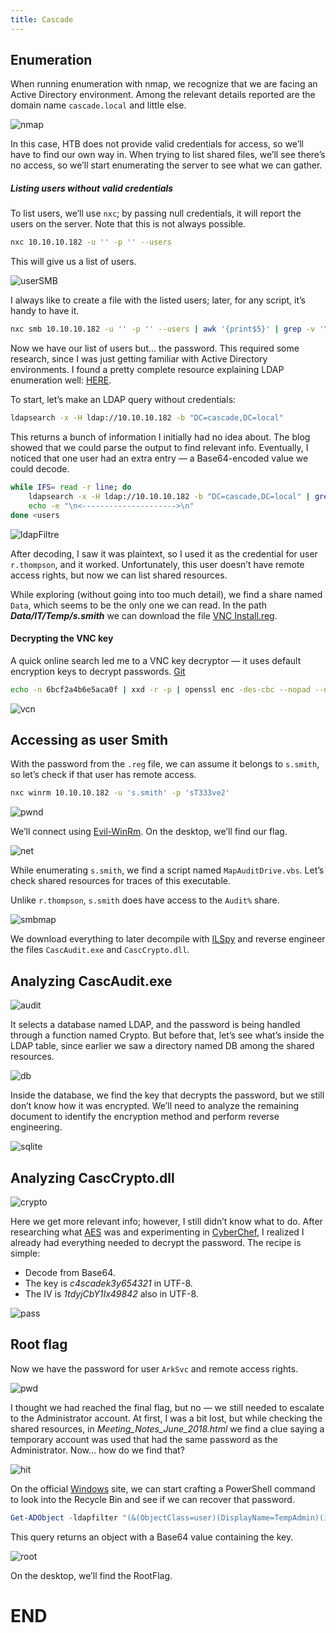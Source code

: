 ```yaml
---
title: Cascade
---
```


## Enumeration

When running enumeration with nmap, we recognize that we are facing an Active Directory environment. Among the relevant details reported are the domain name `cascade.local` and little else.

![nmap](../../../../../assets/certified/nmap.png)

In this case, HTB does not provide valid credentials for access, so we’ll have to find our own way in. When trying to list shared files, we’ll see there’s no access, so we’ll start enumerating the server to see what we can gather.

##### Listing users without valid credentials

To list users, we’ll use `nxc`; by passing null credentials, it will report the users on the server. Note that this is not always possible.

```bash
nxc 10.10.10.182 -u '' -p '' --users
```

This will give us a list of users.

![userSMB](../../../../../assets/Cascade/smbus.png)

I always like to create a file with the listed users; later, for any script, it’s handy to have it.

```bash
nxc smb 10.10.10.182 -u '' -p '' --users | awk '{print$5}' | grep -v '\[' | sed '1d' > users
```

Now we have our list of users but… the password. This required some research, since I was just getting familiar with Active Directory environments. I found a pretty complete resource explaining LDAP enumeration well: [HERE](https://medium.com/@minimalist.ascent/pentesting-ldap-servers-25577bde675b).

To start, let’s make an LDAP query without credentials:

```bash
ldapsearch -x -H ldap://10.10.10.182 -b "DC=cascade,DC=local"
```

This returns a bunch of information I initially had no idea about. The blog showed that we could parse the output to find relevant info. Eventually, I noticed that one user had an extra entry — a Base64-encoded value we could decode.

```bash
while IFS= read -r line; do 
    ldapsearch -x -H ldap://10.10.10.182 -b "DC=cascade,DC=local" | grep -A10 "$line"| grep -v "dSCorePropagationData"
    echo -e "\n<--------------------->\n" 
done <users
```

![ldapFiltre](../../../../../assets/Cascade/LegacyPwd.png)

After decoding, I saw it was plaintext, so I used it as the credential for user `r.thompson`, and it worked. Unfortunately, this user doesn’t have remote access rights, but now we can list shared resources. 

While exploring (without going into too much detail), we find a share named `Data`, which seems to be the only one we can read. In the path _**Data/IT/Temp/s.smith**_ we can download the file [VNC Install.reg](# 'Text file containing Windows Registry keys and values; importing it modifies (adds/edits/deletes) system registry entries.').

#### Decrypting the VNC key

A quick online search led me to a VNC key decryptor — it uses default encryption keys to decrypt passwords. [Git](https://github.com/billchaison/VNCDecrypt)

```bash
echo -n 6bcf2a4b6e5aca0f | xxd -r -p | openssl enc -des-cbc --nopad --nosalt -K e84ad660c4721ae0 -iv 0000000000000000 -d -provider legacy -provider default | hexdump -Cv
```

![vcn](../../../../../assets/Cascade/vcn.png)

## Accessing as user Smith

With the password from the `.reg` file, we can assume it belongs to `s.smith`, so let’s check if that user has remote access.

```bash
nxc winrm 10.10.10.182 -u 's.smith' -p 'sT333ve2'
```

![pwnd](../../../../../assets/Cascade/nxcpwn.png)

We’ll connect using [Evil-WinRm](# 'WinRM client used in pentesting: allows authentication against WinRM services on Windows machines to run commands, open remote shells, and transfer files with valid credentials.'). On the desktop, we’ll find our flag.

![net](../../../../../assets/Cascade/net.png)

While enumerating `s.smith`, we find a script named `MapAuditDrive.vbs`. Let’s check shared resources for traces of this executable. 

Unlike `r.thompson`, `s.smith` does have access to the `Audit%` share.

![smbmap](../../../../../assets/Cascade/smbmap.png)

We download everything to later decompile with [ILSpy](# 'Reverse engineering tool for .NET that decompiles assemblies (DLL/EXE) and lets you explore their C# source code.') and reverse engineer the files `CascAudit.exe` and `CascCrypto.dll`.

## Analyzing CascAudit.exe

![audit](../../../../../assets/Cascade/audit.png)

It selects a database named LDAP, and the password is being handled through a function named Crypto. But before that, let’s see what’s inside the LDAP table, since earlier we saw a directory named DB among the shared resources.

![db](../../../../../assets/Cascade/db.png)

Inside the database, we find the key that decrypts the password, but we still don’t know how it was encrypted. We’ll need to analyze the remaining document to identify the encryption method and perform reverse engineering.

![sqlite](../../../../../assets/Cascade/sqlite3.png)

## Analyzing CascCrypto.dll

![crypto](../../../../../assets/Cascade/crypto.png)

Here we get more relevant info; however, I still didn’t know what to do. After researching what [AES](# '(Advanced Encryption Standard): fast and secure symmetric block cipher widely used to protect data in transit and at rest.') was and experimenting in [CyberChef](# 'CyberChef: interactive web tool for analyzing, decoding, encrypting, or transforming data using chained “recipes” of operations.'), I realized I already had everything needed to decrypt the password. The recipe is simple:

- Decode from Base64.
- The key is _c4scadek3y654321_ in UTF-8.
- The IV is _1tdyjCbY1Ix49842_ also in UTF-8.

![pass](../../../../../assets/Cascade/password.png)

## Root flag

Now we have the password for user `ArkSvc` and remote access rights.

![pwd](../../../../../assets/Cascade/pwnd.png)

I thought we had reached the final flag, but no — we still needed to escalate to the Administrator account. At first, I was a bit lost, but while checking the shared resources, in _Meeting_Notes_June_2018.html_ we find a clue saying a temporary account was used that had the same password as the Administrator. Now… how do we find that?

![hit](../../../../../assets/Cascade/hit.png)

On the official [Windows](https://learn.microsoft.com/en-us/powershell/module/activedirectory/get-adobject?view=windowsserver2025-ps&utm_source=chatgpt.com) site, we can start crafting a PowerShell command to look into the Recycle Bin and see if we can recover that password.

```powershell
Get-ADObject -ldapfilter "(&(ObjectClass=user)(DisplayName=TempAdmin)(isDeleted=TRUE))" -IncludeDeletedObjects -Properties *
```

This query returns an object with a Base64 value containing the key.

![root](../../../../../assets/Cascade/root.png)

On the desktop, we’ll find the RootFlag.

# END
